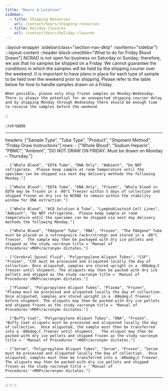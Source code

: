 ```yaml
---
title: "Hours & Location"
sidebar:
  - title: Shipping Resources
    url: /contact/hours/shipping-resources
  - title: Holiday Closures
    url: /contact/hours/holiday-closures
---
```


::layout-wrapper
:sidebar{class="section-nav-dktp" :navItems="sidebar"}
:::layout-content
::header-block-one{title="What to do for Friday Blood Draws"}
NCRAD is not open for business on Saturday or Sunday; therefore, we ask that no samples be shipped on a Friday. We cannot guarantee the conditions in which the samples will be held by the shipping courier over the weekend. It is important to have plans in place for each type of sample to be held over the weekend prior to shipping. Please refer to the table below for how to handle samples drawn on a Friday.

    When possible, please only ship frozen samples on Monday-Wednesday. There is always the potential for an unexpected shipping courier delay and by shipping Monday through Wednesday there should be enough time to receive the samples before the weekend

::

::rvt-table

---

headers: ["Sample Type", "Tube Type", "Product", "Shipment Method", "Friday Draw Instructions"]
rows: - ["Whole Blood", "Sodium Heparin", "PBMC", "Ambient", "DO NOT DRAW ON FRIDAY. Must be drawn on Monday – Thursday."]

    - ["Whole Blood", "EDTA Tube", "DNA Only", "Ambient", "Do NOT refrigerate.  Please keep sample at room temperature until the specimen can be shipped via next day delivery methods the following Monday."]

    - ["Whole Blood", "EDTA Tube", "DNA Only", "Frozen", "Whole blood in EDTA may be frozen in a -80°C freezer within 5 days of collection and shipped frozen on dry ice to NCRAD to remain within the stability window for DNA extraction."]

    - ["Whole Blood", "ACD Solution A Tube", "Lymphoblastoid Cell Lines", "Ambient", "Do NOT refrigerate.  Please keep sample at room temperature until the specimen can be shipped via next day delivery methods the following Monday."]

    - ["Whole Blood", "PAXgene™ Tube", "RNA", "Frozen", "The PAXgene™ Tube must be placed on a <strong>wire rack</strong> and stored in a -80°C freezer.  The sample may then be packaged with dry ice pellets and shipped as the study <acronym title = 'Manual of Procedures'>MOP</acronym> dictates."]

    - ["Cerebral Spinal Fluid", "Polypropylene Aliquot Tubes", "CSF", "Frozen", "CSF must be processed and aliquoted locally the day of collection. Once aliquoted, samples are stored upright in a -80&deg;C freezer until shipment. The aliquots may then be packed with dry ice pellets and shipped as the study <acronym title = 'Manual of Procedures'>MOP</acronym> dictates."]

    - ["Plasma", "Polypropylene Aliquot Tubes", "Plasma", "Frozen", "Plasma must be processed and aliquoted locally the day of collection.  Once aliquoted, samples are stored upright in a -80&deg;C freezer before shipment. The aliquots may then be packed with dry ice pellets and shipped frozen as the study <acronym title = 'Manual of Procedures'>MOP</acronym> dictates."]

    - ["Buffy Coat", "Polypropylene Aliquot Tubes", "DNA", "Frozen", "Buffy Coat aliquots must be processed and aliquoted locally the day  of collection.  Once aliquoted, the sample must then be transferred into a -80&deg;C freezer until shipment.   The aliquot may then be packed with dry ice pellets and shipped frozen as the study <acronym title = ''Manual of Procedures''>MOP</acronym> dictates."]

    - ["Serum", "Polypropylene Aliquot Tubes", "Serum", "Frozen", "Serum must be processed and aliquoted locally the day of collection.  Once aliquoted, samples must then be transferred into a -80&deg;C freezer.   The aliquots may then be packed with dry ice pellets and shipped frozen as the study <acronym title = ''Manual of Procedures''>MOP</acronym> dictates."]

---

::
:::
::
